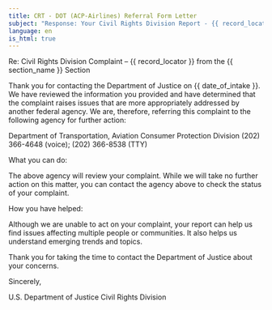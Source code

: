 ```yaml
---
title: CRT - DOT (ACP-Airlines) Referral Form Letter
subject: "Response: Your Civil Rights Division Report - {{ record_locator }} from the {{ section_name }} Section"
language: en
is_html: true
---
```

Re:		Civil Rights Division Complaint – {{ record_locator }} from the {{ section_name }} Section

Thank you for contacting the Department of Justice on {{ date_of_intake }}.  We have reviewed the information you provided and have determined that the complaint raises issues that are more appropriately addressed by another federal agency.  We are, therefore, referring this complaint to the following agency for further action:

Department of Transportation, Aviation Consumer Protection Division
(202) 366-4648 (voice); (202) 366-8538 (TTY)

What you can do:

The above agency will review your complaint.  While we will take no further action on this matter, you can contact the agency above to check the status of your complaint.

How you have helped:

Although we are unable to act on your complaint, your report can help us find issues affecting multiple people or communities. It also helps us understand emerging trends and topics.

Thank you for taking the time to contact the Department of Justice about your concerns.

Sincerely,


U.S. Department of Justice
Civil Rights Division

